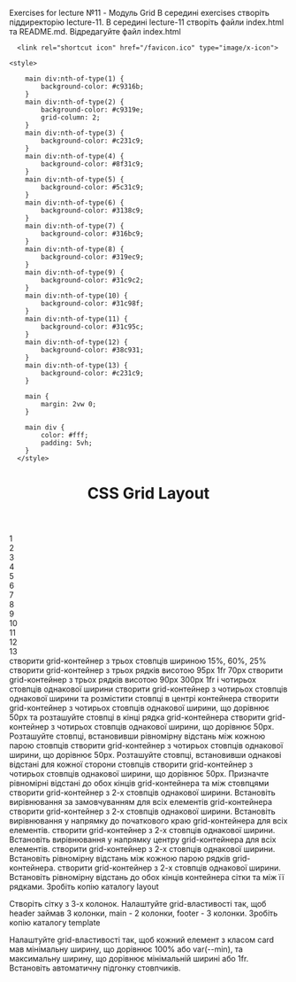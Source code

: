 Exercises for lecture №11 - Модуль Grid
В середині exercises створіть піддиректорію lecture-11. В середині lecture-11 створіть файли index.html та README.md. Відредагуйте файл index.html
<!DOCTYPE html>
<html lang="en">
<head>
    <meta charset="UTF-8">
    <meta name="viewport" content="width=device-width, initial-scale=1.0">
    <title>lecture №11 - Модуль Grid</title>

	  <link rel="shortcut icon" href="/favicon.ico" type="image/x-icon">
    
    <style>

        main div:nth-of-type(1) {
            background-color: #c9316b;
        }
        main div:nth-of-type(2) {
            background-color: #c9319e;
            grid-column: 2;
        }
        main div:nth-of-type(3) {
            background-color: #c231c9;
        }
        main div:nth-of-type(4) {
            background-color: #8f31c9;
        }
        main div:nth-of-type(5) {
            background-color: #5c31c9;
        }
        main div:nth-of-type(6) {
            background-color: #3138c9;
        }
        main div:nth-of-type(7) {
            background-color: #316bc9;
        }
        main div:nth-of-type(8) {
            background-color: #319ec9;
        }
        main div:nth-of-type(9) {
            background-color: #31c9c2;
        }
        main div:nth-of-type(10) {
            background-color: #31c98f;
        }
        main div:nth-of-type(11) {
            background-color: #31c95c;
        }
        main div:nth-of-type(12) {
            background-color: #38c931;
        }
        main div:nth-of-type(13) {
            background-color: #c231c9;
        }

        main {
            margin: 2vw 0;
        }
            
        main div {
            color: #fff;
            padding: 5vh;
        }
      </style>
</head>
<body>
  <header>
	  <h1>CSS Grid Layout</h1>
  </header>

  <main>
    <div>1</div>
    <div>2</div>
    <div>3</div>
    <div>4</div>
    <div>5</div>
    <div>6</div>
    <div>7</div>
    <div>8</div>
    <div>9</div>
    <div>10</div>
    <div>11</div>
    <div>12</div>
    <div>13</div>
  </main>

</body>
</html>
створити grid-контейнер з трьох стовпців шириною 15%, 60%, 25%
створити grid-контейнер з трьох рядків висотою 95px 1fr 70px
створити grid-контейнер з трьох рядків висотою 90px 300px 1fr і чотирьох стовпців однакової ширини
створити grid-контейнер з чотирьох стовпців однакової ширини та розмістити стовпці в центрі контейнера
створити grid-контейнер з чотирьох стовпців однакової ширини, що дорівнює 50px та розташуйте стовпці в кінці рядка grid-контейнера
створити grid-контейнер з чотирьох стовпців однакової ширини, що дорівнює 50px. Розташуйте стовпці, встановивши рівномірну відстань між кожною парою стовпців
створити grid-контейнер з чотирьох стовпців однакової ширини, що дорівнює 50px. Розташуйте стовпці, встановивши однакові відстані для кожної сторони стовпців
створити grid-контейнер з чотирьох стовпців однакової ширини, що дорівнює 50px. Призначте рівномірні відстані до обох кінців grid-контейнера та між стовпцями
створити grid-контейнер з 2-х стовпців однакової ширини. Встановіть вирівнювання за замовчуванням для всіх елементів grid-контейнера
створити grid-контейнер з 2-х стовпців однакової ширини. Встановіть вирівнювання у напрямку до початкового краю grid-контейнера для всіх елементів.
створити grid-контейнер з 2-х стовпців однакової ширини. Встановіть вирівнювання у напрямку центру grid-контейнера для всіх елементів.
створити grid-контейнер з 2-х стовпців однакової ширини. Встановіть рівномірну відстань між кожною парою рядків grid-контейнера.
створити grid-контейнер з 2-х стовпців однакової ширини. Встановіть рівномірну відстань до обох кінців контейнера сітки та між її рядками.
Зробіть копію каталогу layout

Створіть сітку з 3-х колонок.
Налаштуйте grid-властивості так, щоб header займав 3 колонки, main - 2 колонки, footer - 3 колонки.
Зробіть копію каталогу template

Налаштуйте grid-властивості так, щоб кожний елемент з класом card мав мінімальну ширину, що дорівнює 100% або var(--min), та максимальну ширину, що дорівнює мінімальній ширині або 1fr. Встановіть автоматичну підгонку стовпчиків.